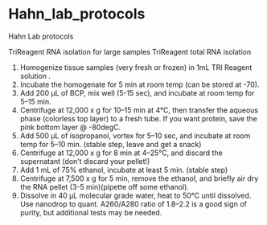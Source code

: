 # Hahn_lab_protocols
Hahn Lab protocols

TriReagent RNA isolation for large samples
TriReagent total RNA isolation
1. Homogenize tissue samples (very fresh or frozen) in 1mL TRI Reagent solution . 
2. Incubate the homogenate for 5 min at room temp (can be stored at -70).
3. Add 200 μL of BCP, mix well (5-15 sec), and incubate at room temp for 5–15 min.
4. Centrifuge at 12,000 x g for 10–15 min at 4°C, then transfer the aqueous phase (colorless top layer) to a fresh tube. 
   If you want protein, save the pink bottom layer @ -80degC. 
5. Add 500 μL of isopropanol, vortex for 5–10 sec, and incubate at room temp for 5–10 min. 
(stable step, leave and get a snack)
6. Centrifuge at 12,000 x g for 8 min at 4–25°C, and discard the supernatant (don’t discard your pellet!)
7. Add 1 mL of 75% ethanol, incubate at least 5 min. 
(stable step)
8. Centrifuge at 7,500 x g for 5 min, remove the ethanol, and briefly air dry the RNA pellet (3-5 min)(pipette off some ethanol).
9. Dissolve in 40 μL molecular grade water, heat to 50°C until dissolved.
	Use nanodrop to quant. A260/A280 ratio of 1.8–2.2 is a good sign of purity, but additional tests may be needed.
